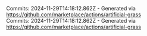 Commits: 2024-11-29T14:18:12.862Z - Generated via https://github.com/marketplace/actions/artificial-grass
<br>
Commits: 2024-11-29T14:18:12.862Z - Generated via https://github.com/marketplace/actions/artificial-grass
<br>
